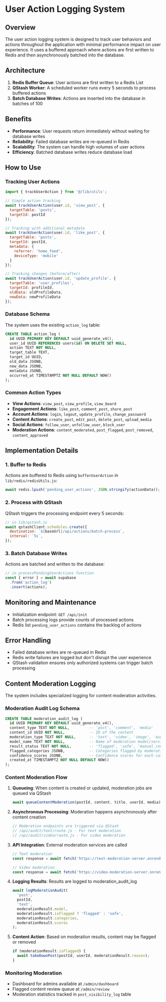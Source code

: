 # User Action Logging System

## Overview

The user action logging system is designed to track user behaviors and actions throughout the application with minimal performance impact on user experience. It uses a buffered approach where actions are first written to Redis and then asynchronously batched into the database.

## Architecture

1. **Redis Buffer Queue**: User actions are first written to a Redis List
2. **QStash Worker**: A scheduled worker runs every 5 seconds to process buffered actions
3. **Batch Database Writes**: Actions are inserted into the database in batches of 100

## Benefits

- **Performance**: User requests return immediately without waiting for database writes
- **Reliability**: Failed database writes are re-queued in Redis
- **Scalability**: The system can handle high volumes of user actions
- **Efficiency**: Batched database writes reduce database load

## How to Use

### Tracking User Actions

```js
import { trackUserAction } from '@/lib/utils';

// Simple action tracking
await trackUserAction(user.id, 'view_post', {
  targetTable: 'posts',
  targetId: postId
});

// Tracking with additional metadata
await trackUserAction(user.id, 'like_post', {
  targetTable: 'posts',
  targetId: postId,
  metadata: {
    referrer: 'home_feed',
    deviceType: 'mobile'
  }
});

// Tracking changes (before/after)
await trackUserAction(user.id, 'update_profile', {
  targetTable: 'user_profiles',
  targetId: profileId,
  oldData: oldProfileData,
  newData: newProfileData
});
```

### Database Schema

The system uses the existing `action_log` table:

```sql
CREATE TABLE action_log (
  id UUID PRIMARY KEY DEFAULT uuid_generate_v4(),
  user_id UUID REFERENCES users(id) ON DELETE SET NULL,
  action TEXT NOT NULL,            
  target_table TEXT,             
  target_id UUID,                 
  old_data JSONB,                 
  new_data JSONB,                
  metadata JSONB,               
  occurred_at TIMESTAMPTZ NOT NULL DEFAULT NOW()
);
```

### Common Action Types

- **View Actions**: `view_post`, `view_profile`, `view_board`
- **Engagement Actions**: `like_post`, `comment_post`, `share_post`
- **Account Actions**: `login`, `logout`, `update_profile`, `change_password`
- **Content Actions**: `create_post`, `edit_post`, `delete_post`, `upload_media`
- **Social Actions**: `follow_user`, `unfollow_user`, `block_user`
- **Moderation Actions**: `content_moderated`, `post_flagged`, `post_removed`, `content_approved`

## Implementation Details

### 1. Buffer to Redis

Actions are buffered to Redis using `bufferUserAction` in `lib/redis/redisUtils.js`:

```js
await redis.lpush('pending_user_actions', JSON.stringify(actionData));
```

### 2. Process with QStash

QStash triggers the processing endpoint every 5 seconds:

```js
// in lib/qstash.js
await qstashClient.schedules.create({
  destination: `${baseUrl}/api/actions/batch-process`,
  interval: `5s`,
});
```

### 3. Batch Database Writes

Actions are batched and written to the database:

```js
// in processPendingUserActions function
const { error } = await supabase
  .from('action_log')
  .insert(actions);
```

## Monitoring and Maintenance

- Initialization endpoint: `GET /api/init`
- Batch processing logs provide counts of processed actions
- Redis list `pending_user_actions` contains the backlog of actions

## Error Handling

- Failed database writes are re-queued in Redis
- Redis write failures are logged but don't disrupt the user experience
- QStash validation ensures only authorized systems can trigger batch processing 

## Content Moderation Logging

The system includes specialized logging for content moderation activities.

### Moderation Audit Log Schema

```sql
CREATE TABLE moderation_audit_log (
  id UUID PRIMARY KEY DEFAULT uuid_generate_v4(),
  content_type TEXT NOT NULL,         -- 'post', 'comment', 'media'
  content_id UUID NOT NULL,           -- ID of the content
  moderation_type TEXT NOT NULL,      -- 'text', 'video', 'image', 'audio'
  model_name TEXT NOT NULL,           -- Name of moderation model/service used
  result_status TEXT NOT NULL,        -- 'flagged', 'safe', 'manual_review'
  flagged_categories JSONB,           -- Categories flagged by moderation
  confidence_scores JSONB,            -- Confidence scores for each category
  created_at TIMESTAMPTZ NOT NULL DEFAULT NOW()
);
```

### Content Moderation Flow

1. **Queueing**: When content is created or updated, moderation jobs are queued via QStash
   ```js
   await queueContentModeration(postId, content, title, userId, media);
   ```

2. **Asynchronous Processing**: Moderation happens asynchronously after content creation
   ```js
   // Moderation endpoints are triggered via QStash
   // /api/audit/text/route.js - For text moderation
   // /api/audit/video/route.js - For video moderation
   ```

3. **API Integration**: External moderation services are called
   ```js
   // Text moderation
   const response = await fetch('https://text-moderation-server.onrender.com/text-moderate', {...});
   
   // Video moderation
   const response = await fetch('https://video-moderation-server.onrender.com/video-moderation', {...});
   ```

4. **Logging Results**: Results are logged to moderation_audit_log
   ```js
   await logModerationAudit(
     'post', 
     postId, 
     'text', 
     moderationResult.model,
     moderationResult.isFlagged ? 'flagged' : 'safe',
     moderationResult.categories,
     moderationResult.scores
   );
   ```

5. **Content Action**: Based on moderation results, content may be flagged or removed
   ```js
   if (moderationResult.isFlagged) {
     await takeDownPost(postId, userId, moderationResult.reason);
   }
   ```

### Monitoring Moderation

- Dashboard for admins available at `/admin/dashboard`
- Flagged content review queue at `/admin/review`
- Moderation statistics tracked in `post_visibility_log` table 